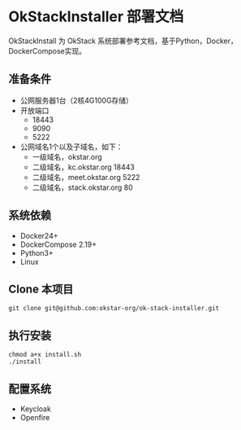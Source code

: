 # OkStackInstaller 部署文档
OkStackInstall 为 OkStack 系统部署参考文档，基于Python，Docker，DockerCompose实现。

## 准备条件
- 公网服务器1台（2核4G100G存储）
- 开放端口
    - 18443
    - 9090
    - 5222
- 公网域名1个以及子域名，如下：
    - 一级域名，okstar.org
    - 二级域名，kc.okstar.org    18443
    - 二级域名，meet.okstar.org  5222
    - 二级域名，stack.okstar.org 80

## 系统依赖
- Docker24+
- DockerCompose 2.19+
- Python3+
- Linux


## Clone 本项目
    
    git clone git@github.com:okstar-org/ok-stack-installer.git

## 执行安装
    chmod a+x install.sh
    ./install

## 配置系统
- Keycloak
- Openfire

